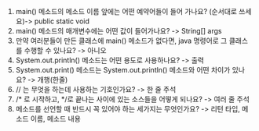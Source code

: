 1. main() 메소드의 메소드 이름 앞에는 어떤 예약어들이 들어 가나요? (순서대로 쓰세요)-> public static void
2. main() 메소드의 매개변수에는 어떤 값이 들어가나요? -> String[] args
3. 만약 여러분들이 만든 클래스에 main() 메소드가 없다면, java 명령어로 그 클래스를 수행할 수 있나요? -> 아니오
4. System.out.println() 메소드는 어떤 용도로 사용하나요? -> 출력
5. System.out.print() 메소드는 System.out.println() 메소드와 어떤 차이가 있나요? -> 개행(한줄)
6. // 는 무엇을 하는데 사용하는 기호인가요? -> 한 줄 주석
7. /* 로 시작하고, */로 끝나는 사이에 있는 소스들을 어떻게 되나요? -> 여러 줄 주석
8. 메소드를 선언할 때 반드시 꼭 있어야 하는 세가지는 무엇인가요? -> 리턴 타입, 메소드 이름, 메소드 내용
